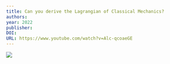 ```yaml
---
title: Can you derive the Lagrangian of Classical Mechanics?
authors: 
year: 2022
publisher: 
DOI: 
URL: https://www.youtube.com/watch?v=Alc-qcoaeGE
---
```


![](https://www.youtube.com/watch?v=Alc-qcoaeGE)

